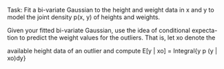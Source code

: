 Task:
Fit a bi-variate Gaussian to the height and weight data in x and y to model
the joint density p(x, y) of heights and weights.

Given your fitted bi-variate Gaussian, use the idea of conditional expecta-
tion to predict the weight values for the outliers. That is, let xo denote the

available height data of an outlier and compute
E[y | xo] = Integral{y p (y | xo)dy}

